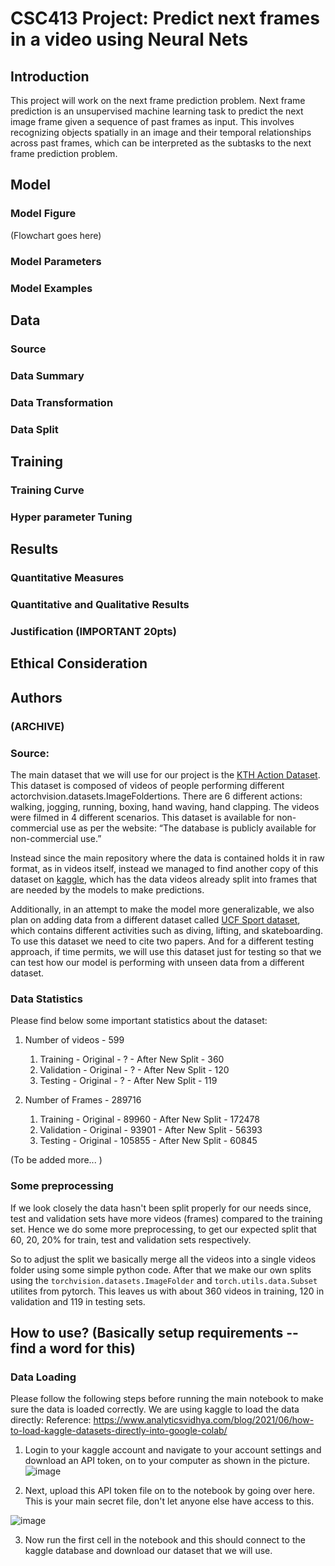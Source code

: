 # CSC413 Project: Predict next frames in a video using Neural Nets

## Introduction
This project will work on the next frame prediction problem. Next frame prediction is an unsupervised machine learning task to predict the next image frame given a sequence of past frames as input. This involves recognizing objects spatially in an image and their temporal relationships across past frames, which can be interpreted as the subtasks to the next frame prediction problem.

## Model

### Model Figure
(Flowchart goes here)
 
### Model Parameters

### Model Examples 

## Data

### Source

### Data Summary

### Data Transformation

### Data Split

## Training

### Training Curve

### Hyper parameter Tuning

## Results

### Quantitative Measures

### Quantitative and Qualitative Results

### Justification (IMPORTANT 20pts)

## Ethical Consideration

## Authors



### (ARCHIVE)
### Source: 
The main dataset that we will use for our project is the [KTH Action Dataset](https://www.csc.kth.se/cvap/actions/). This dataset is composed of videos of people performing different actorchvision.datasets.ImageFoldertions. There are 6 different actions: walking, jogging, running, boxing, hand waving, hand clapping. The videos were filmed in 4 different scenarios. This dataset is available for non-commercial use as per the website: “The database is publicly available for non-commercial use.”

Instead since the main repository where the data is contained holds it in raw format, as in videos itself, instead we managed to find another copy of this dataset on [kaggle](https://www.kaggle.com/datasets/logicn/kthextract-to-jpg), which has the data videos already split into frames that are needed by the models to make predictions.

Additionally, in an attempt to make the model more generalizable, we also plan on adding data from a different dataset called [UCF Sport dataset](https://www.crcv.ucf.edu/data/UCF_Sports_Action.php), which contains different activities such as diving, lifting, and skateboarding. To use this dataset we need to cite two papers. And for a different testing approach, if time permits, we will use this dataset just for testing so that we can test how our model is performing with unseen data from a different dataset.

### Data Statistics
Please find below some important statistics about the dataset:
1. Number of videos - 599
    1. Training - Original - ? - After New Split - 360
    2. Validation - Original - ? - After New Split - 120
    3. Testing - Original - ? - After New Split - 119

2. Number of Frames - 289716
    1. Training - Original - 89960 - After New Split - 172478
    2. Validation - Original - 93901 - After New Split - 56393
    3. Testing - Original - 105855 - After New Split - 60845

(To be added more... )


### Some preprocessing
If we look closely the data hasn't been split properly for our needs since, test and validation sets have more videos (frames) compared to the training set. Hence we do some more preprocessing, to get our expected split that 60, 20, 20% for train, test and validation sets respectively. 

So to adjust the split we basically merge all the videos into a single videos folder using some simple python code. After that we make our own splits using the `torchvision.datasets.ImageFolder` and `torch.utils.data.Subset` utilites from pytorch. This leaves us with about 360 videos in training, 120 in validation and 119 in testing sets.


## How to use? (Basically setup requirements -- find a word for this)

### Data Loading
Please follow the following steps before running the main notebook to make sure the data is loaded correctly. We are using kaggle to load the data directly:
Reference: https://www.analyticsvidhya.com/blog/2021/06/how-to-load-kaggle-datasets-directly-into-google-colab/

1. Login to your kaggle account and navigate to your account settings and download an API token, on to your computer as shown in the picture.
![image](https://user-images.githubusercontent.com/43979159/229308234-a91b98a8-b538-436a-a11e-95f46c6d6470.png)

2. Next, upload this API token file on to the notebook by going over here. This is your main secret file, don't let anyone else have access to this.

![image](https://user-images.githubusercontent.com/43979159/229308477-f9388bba-3e9c-4bca-a92f-dfd0caab895d.png)

3. Now run the first cell in the notebook and this should connect to the kaggle database and download our dataset that we will use.






